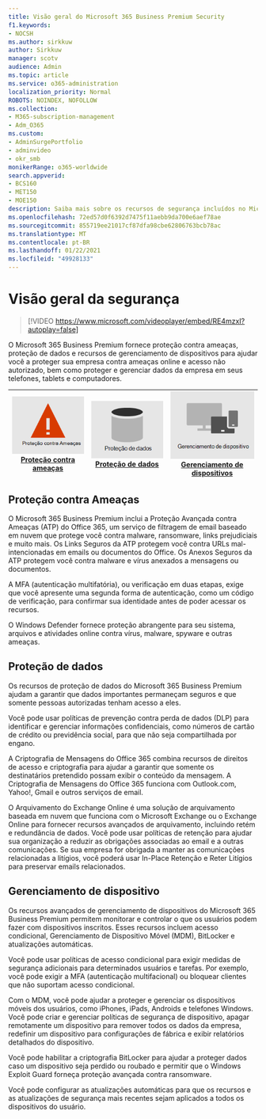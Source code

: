 ```yaml
---
title: Visão geral do Microsoft 365 Business Premium Security
f1.keywords:
- NOCSH
ms.author: sirkkuw
author: Sirkkuw
manager: scotv
audience: Admin
ms.topic: article
ms.service: o365-administration
localization_priority: Normal
ROBOTS: NOINDEX, NOFOLLOW
ms.collection:
- M365-subscription-management
- Adm_O365
ms.custom:
- AdminSurgePortfolio
- adminvideo
- okr_smb
monikerRange: o365-worldwide
search.appverid:
- BCS160
- MET150
- MOE150
description: Saiba mais sobre os recursos de segurança incluídos no Microsoft 365 para empresas.
ms.openlocfilehash: 72ed57d0f6392d7475f11aebb9da700e6aef78ae
ms.sourcegitcommit: 855719ee21017cf87dfa98cbe62806763bcb78ac
ms.translationtype: MT
ms.contentlocale: pt-BR
ms.lasthandoff: 01/22/2021
ms.locfileid: "49928133"
---
```

# <a name="overview-of-security"></a>Visão geral da segurança

> [!VIDEO https://www.microsoft.com/videoplayer/embed/RE4mzxI?autoplay=false]

O Microsoft 365 Business Premium fornece proteção contra ameaças, proteção de dados e recursos de gerenciamento de dispositivos para ajudar você a proteger sua empresa contra ameaças online e acesso não autorizado, bem como proteger e gerenciar dados da empresa em seus telefones, tablets e computadores.

|![Proteção contra ameaças](../media/m365-business-security-threat-protection.png)<br/>[Proteção contra ameaças](#threat-protection)|![Colaborar com um cliente](../media/m365-business-security-data-protection.png) <br/>[Proteção de dados](#data-protection) | ![Gerenciamento de dispositivo](../media/m365-business-security-device-management.png) <br/>[Gerenciamento de dispositivos](#device-management) |
|--|--|--|

## <a name="threat-protection"></a>Proteção contra Ameaças

O Microsoft 365 Business Premium inclui a Proteção Avançada contra Ameaças (ATP) do Office 365, um serviço de filtragem de email baseado em nuvem que protege você contra malware, ransomware, links prejudiciais e muito mais. Os Links Seguros da ATP protegem você contra URLs mal-intencionadas em emails ou documentos do Office. Os Anexos Seguros da ATP protegem você contra malware e vírus anexados a mensagens ou documentos.

A MFA (autenticação multifatória), ou verificação em duas etapas, exige que você apresente uma segunda forma de autenticação, como um código de verificação, para confirmar sua identidade antes de poder acessar os recursos.  

O Windows Defender fornece proteção abrangente para seu sistema, arquivos e atividades online contra vírus, malware, spyware e outras ameaças.

## <a name="data-protection"></a>Proteção de dados

Os recursos de proteção de dados do Microsoft 365 Business Premium ajudam a garantir que dados importantes permaneçam seguros e que somente pessoas autorizadas tenham acesso a eles.

Você pode usar políticas de prevenção contra perda de dados (DLP) para identificar e gerenciar informações confidenciais, como números de cartão de crédito ou previdência social, para que não seja compartilhada por engano. 

A Criptografia de Mensagens do Office 365 combina recursos de direitos de acesso e criptografia para ajudar a garantir que somente os destinatários pretendido possam exibir o conteúdo da mensagem. A Criptografia de Mensagens do Office 365 funciona com Outlook.com, Yahoo!, Gmail e outros serviços de email.

O Arquivamento do Exchange Online é uma solução de arquivamento baseada em nuvem que funciona com o Microsoft Exchange ou o Exchange Online para fornecer recursos avançados de arquivamento, incluindo retém e redundância de dados. Você pode usar políticas de retenção para ajudar sua organização a reduzir as obrigações associadas ao email e a outras comunicações. Se sua empresa for obrigada a manter as comunicações relacionadas a litígios, você poderá usar In-Place Retenção e Reter Litígios para preservar emails relacionados.

## <a name="device-management"></a>Gerenciamento de dispositivo

Os recursos avançados de gerenciamento de dispositivos do Microsoft 365 Business Premium permitem monitorar e controlar o que os usuários podem fazer com dispositivos inscritos. Esses recursos incluem acesso condicional, Gerenciamento de Dispositivo Móvel (MDM), BitLocker e atualizações automáticas.

Você pode usar políticas de acesso condicional para exigir medidas de segurança adicionais para determinados usuários e tarefas. Por exemplo, você pode exigir a MFA (autenticação multifacional) ou bloquear clientes que não suportam acesso condicional.

Com o MDM, você pode ajudar a proteger e gerenciar os dispositivos móveis dos usuários, como iPhones, iPads, Androids e telefones Windows. Você pode criar e gerenciar políticas de segurança de dispositivo, apagar remotamente um dispositivo para remover todos os dados da empresa, redefinir um dispositivo para configurações de fábrica e exibir relatórios detalhados do dispositivo. 

Você pode habilitar a criptografia BitLocker para ajudar a proteger dados caso um dispositivo seja perdido ou roubado e permitir que o Windows Exploit Guard forneça proteção avançada contra ransomware.

Você pode configurar as atualizações automáticas para que os recursos e as atualizações de segurança mais recentes sejam aplicados a todos os dispositivos do usuário. 